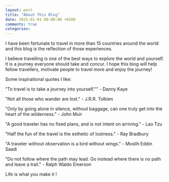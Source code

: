 ```yaml
---
layout: post
title: "About This Blog"
date: 2015-01-01 00:00:00 +0100
comments: true
categories: 
---
```


I have been fortunate to travel in more than 15 countries around the world and this blog is the reflection of those experiences.

I believe travelling is one of the best ways to explore the world and yourself. It is a journey everyone should take and concur. I hope this blog will help fellow travellers, motivate people to travel more and enjoy the journey!

Some inspirational quotes I like:

"To travel is to take a journey into yourself."" - Danny Kaye

"Not all those who wander are lost." - J.R.R. Tolkien

"Only by going alone in silence, without baggage, can one truly get into the heart of the wilderness." - John Muir

"A good traveler has no fixed plans, and is not intent on arriving." - Lao Tzu

"Half the fun of the travel is the esthetic of lostness." - Ray Bradbury

"A traveler without observation is a bird without wings." - Moslih Eddin Saadi

"Do not follow where the path may lead. Go instead where there is no path and leave a trail." - Ralph Waldo Emerson

Life is what you make it !	

